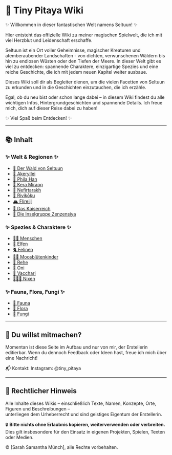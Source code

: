 # 🌱 Tiny Pitaya Wiki

✨ Willkommen in dieser fantastischen Welt namens Seltuun! ✨

Hier entsteht das offizielle Wiki zu meiner magischen Spielwelt, die ich mit viel Herzblut und Leidenschaft erschaffe.

Seltuun ist ein Ort voller Geheimnisse, magischer Kreaturen und atemberaubender Landschaften - von dichten, verwunschenen Wäldern bis hin zu endlosen Wüsten oder den Tiefen der Meere. In dieser Welt gibt es viel zu entdecken: spannende Charaktere, einzigartige Spezies und eine reiche Geschichte, die ich mit jedem neuen Kapitel weiter ausbaue.

Dieses Wiki soll dir als Begleiter dienen, um die vielen Facetten von Seltuun zu erkunden und in die Geschichten einzutauchen, die ich erzähle.

Egal, ob du neu bist oder schon lange dabei – in diesem Wiki findest du alle wichtigen Infos, Hintergrundgeschichten und spannende Details.
Ich freue mich, dich auf dieser Reise dabei zu haben!

✨ Viel Spaß beim Entdecken! ✨

---

## 📚 Inhalt

### ✨ Welt & Regionen ✨

- [🍄 Der Wald von Seltuun](./waldseltuun)
- [🌷 Akeryllei](./akeryllei.md)
- [🌳 Phila Han](./phila-han.md)
- [🌵 Kera Miraoq](./kera-miraoq.md)
- [🌴 Nefirtarakh](./nefirtarakh.md)
- [🌸 Rivikōku](./rivikoku.md)
- [🏔️ Flireijl](./flireijl.md)
- [🏰 Das Kaiserreich](./kaiserreich.md)
- [🌊 Die Inselgruppe Zenzensiya](./zenzensiya.md)


### ✨ Spezies & Charaktere ✨

- [🧙‍♀️ Menschen](./menschen.md)
- [🧝 Elfen](./elfen.md)
- [🐈 Felinen](./felinen.md)
- [👯🏻 Moosblütenkinder](./moosblutenkinder.md)
- [🦌 Rehe](./rehe.md)
- [👹 Oni](oni.md)
- [🐄 Vacchari](vacchari.md)
- [🧜🏻‍♀️ Nixen](./nixen.md)


### ✨ Fauna, Flora, Fungi ✨

- [🐸 Fauna](./fauna.md)
- [🌱 Flora](./flora.md)
- [🍄 Fungi](./fungi.md)

---

## 🔧 Du willst mitmachen?

Momentan ist diese Seite im Aufbau und nur von mir, der Erstellerin editierbar.
Wenn du dennoch Feedback oder Ideen hast, freue ich mich über eine Nachricht!

📬 Kontakt: Instagram: @tiny_pitaya

---

## 📄 Rechtlicher Hinweis

Alle Inhalte dieses Wikis – einschließlich Texte, Namen, Konzepte, Orte, Figuren und Beschreibungen –  
unterliegen dem Urheberrecht und sind geistiges Eigentum der Erstellerin.

🔒 **Bitte nichts ohne Erlaubnis kopieren, weiterverwenden oder verbreiten.**  
Dies gilt insbesondere für den Einsatz in eigenen Projekten, Spielen, Texten oder Medien.

© [Sarah Samantha Münch], alle Rechte vorbehalten.

